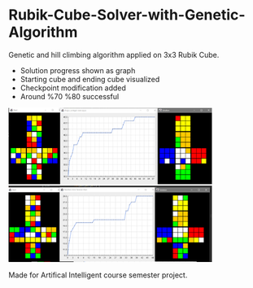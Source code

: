 # Rubik-Cube-Solver-with-Genetic-Algorithm
Genetic and hill climbing algorithm applied on 3x3 Rubik Cube. 

* Solution progress shown as graph
* Starting cube and ending cube visualized
* Checkpoint modification added
* Around %70 %80 successful

<img src="https://github.com/okanseref/Rubik-Cube-Solver-with-Genetic-Algorithm/blob/main/screenshots/Untitled.png" width="400" height="150">

<img src="https://github.com/okanseref/Rubik-Cube-Solver-with-Genetic-Algorithm/blob/main/screenshots/untitled%202.png" width="400" height="150">

Made for Artifical Intelligent course semester project.
